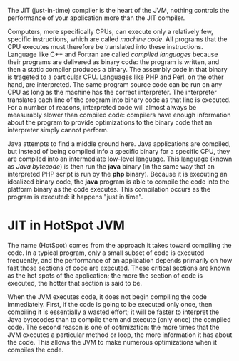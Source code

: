 The JIT (just-in-time) compiler is the heart of the JVM, nothing controls the performance of your application more than the JIT compiler.

Computers, more specifically CPUs, can execute only a relatively few, specific instructions, which are called *machine code*. All programs that the CPU executes must therefore be translated into these instructions. Language like C++ and Fortran are called *compiled languages* because their programs are delivered as binary code: the program is written, and then a static compiler produces a binary. The assembly code in that binary is trageted to a particular CPU. Languages like PHP and Perl, on the other hand, are interpreted. The same program source code can be run on any CPU as long as the machine has the correct interpreter. The interpreter translates each line of the program into binary code as that line is executed. For a number of reasons, interpreted code will almost always be measurably slower than compiled code: compilers have enough information about the program to provide optimizations to the binary code that an interpreter simply cannot perform.

Java attempts to find a middle ground here. Java applications are compiled, but instead of being compiled info a specific binary for a specific CPU, they are compiled into an intermediate low-level language. This language (known as *Java bytecode*) is then run the **java** binary (in the same way that an interpreted PHP script is run by the **php** binary). Because it is executing an idealized binary code, the **java** program is able to compile the code into the platform binary as the code executes. This compilation occurs as the program is executed: it happens "just in time".

# JIT in HotSpot JVM

The name (HotSpot) comes from the approach it takes toward compiling the code. In a typical program, only a small subset of code is executed frequently, and the performance of an application depends primarily on how fast those sections of code are executed. These critical sections are known as the hot spots of the application; the more the section of code is executed, the hotter that section is said to be.

When the JVM executes code, it does not begin compiling the code immediately. First, if the code is going to be executed only once, then compiling it is essentially a wasted effort; it will be faster to interpret the Java bytecodes than to compile them and execute (only once) the compiled code. The second reason is one of optimization: the more times that the JVM executes a particular method or loop, the more information it has about the code. This allows the JVM to make numerous optimizations when it compiles the code.